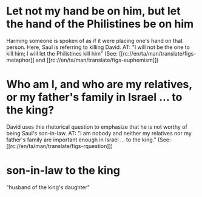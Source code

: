 # Let not my hand be on him, but let the hand of the Philistines be on him

Harming someone is spoken of as if it were placing one's hand on that person. Here, Saul is referring to killing David. AT: "I will not be the one to kill him; I will let the Philistines kill him" (See: [[rc://en/ta/man/translate/figs-metaphor]] and [[rc://en/ta/man/translate/figs-euphemism]])

# Who am I, and who are my relatives, or my father's family in Israel ... to the king?

David uses this rhetorical question to emphasize that he is not worthy of being Saul's son-in-law. AT: "I am nobody and neither my relatives nor my father's family are important enough in Israel ... to the king." (See: [[rc://en/ta/man/translate/figs-rquestion]])

# son-in-law to the king

"husband of the king's daughter"